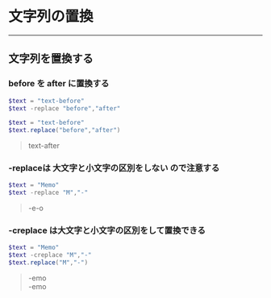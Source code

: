 # 文字列の置換

---

## 文字列を置換する

### before を after に置換する

```PowerShell
$text = "text-before"
$text -replace "before","after"
```

```PowerShell
$text = "text-before"
$text.replace("before","after")
```

> text-after

### -replaceは 大文字と小文字の区別をしない ので注意する

```PowerShell
$text = "Memo"
$text -replace "M","-"
```

> -e-o

### -creplace は大文字と小文字の区別をして置換できる

```PowerShell
$text = "Memo"
$text -creplace "M","-"
$text.replace("M","-")
```

> -emo  
  -emo
